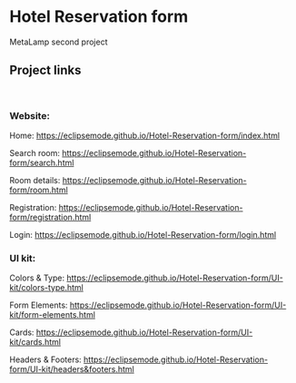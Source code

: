 # Hotel Reservation form
MetaLamp second project

<h2>Project links</h2><br>

<h3>Website:</h3>

<p>Home: <a href="https://eclipsemode.github.io/Hotel-Reservation-form/index.html" target="_blank">https://eclipsemode.github.io/Hotel-Reservation-form/index.html</a></p>
<p>Search room: <a href="https://eclipsemode.github.io/Hotel-Reservation-form/search.html" target="_blank">https://eclipsemode.github.io/Hotel-Reservation-form/search.html</a></p>
<p>Room details: <a href="https://eclipsemode.github.io/Hotel-Reservation-form/room.html" target="_blank">https://eclipsemode.github.io/Hotel-Reservation-form/room.html</a></p>
<p>Registration: <a href="https://eclipsemode.github.io/Hotel-Reservation-form/registration.html" target="_blank">https://eclipsemode.github.io/Hotel-Reservation-form/registration.html</a></p>
<p>Login: <a href="https://eclipsemode.github.io/Hotel-Reservation-form/registration.html" target="_blank">https://eclipsemode.github.io/Hotel-Reservation-form/login.html</a></p>

<h3>UI kit:</h3>

<p>Colors & Type: <a href="https://eclipsemode.github.io/Hotel-Reservation-form/UI-kit/colors-type.html" target="_blank">https://eclipsemode.github.io/Hotel-Reservation-form/UI-kit/colors-type.html</a></p>
<p>Form Elements: <a href="https://eclipsemode.github.io/Hotel-Reservation-form/UI-kit/form-elements.html" target="_blank">https://eclipsemode.github.io/Hotel-Reservation-form/UI-kit/form-elements.html</a></p>
<p>Cards: <a href="https://eclipsemode.github.io/Hotel-Reservation-form/UI-kit/cards.html" target="_blank">https://eclipsemode.github.io/Hotel-Reservation-form/UI-kit/cards.html</a></p>
<p>Headers & Footers: <a href="https://eclipsemode.github.io/Hotel-Reservation-form/UI-kit/headers&footers.html" target="_blank">https://eclipsemode.github.io/Hotel-Reservation-form/UI-kit/headers&footers.html</a></p>
